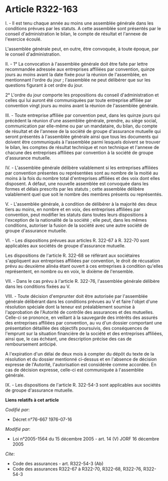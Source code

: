 # Article R322-163

I. - Il est tenu chaque année au moins une assemblée générale dans les conditions prévues par les statuts. A cette assemblée
sont présentés par le conseil d'administration le bilan, le compte de résultat et l'annexe de l'exercice écoulé.

L'assemblée générale peut, en outre, être convoquée, à toute époque, par le conseil d'administration.

II. - 1° La convocation à l'assemblée générale doit être faite par lettre recommandée adressée aux entreprises affiliées par
convention, quinze jours au moins avant la date fixée pour la réunion de l'assemblée, en mentionnant l'ordre du jour ;
l'assemblée ne peut délibérer que sur les questions figurant à cet ordre du jour.

2° L'ordre du jour comporte les propositions du conseil d'administration et celles qui lui auront été communiquées par toute
entreprise affiliée par convention vingt jours au moins avant la réunion de l'assemblée générale.

III. - Toute entreprise affiliée par convention peut, dans les quinze jours qui précèdent la réunion d'une assemblée
générale, prendre, au siège social, communication par elle-même ou par un mandataire, du bilan, du compte de résultat et de
l'annexe de la société de groupe d'assurance mutuelle qui seront présentés à l'assemblée générale ainsi que tous les
documents qui doivent être communiqués à l'assemblée parmi lesquels doivent se trouver le bilan, les comptes de résultat
technique et non technique et l'annexe de chacune des entreprises affiliées par convention à la société de groupe d'assurance
mutuelle.

IV. - L'assemblée générale délibère valablement si les entreprises affiliées par convention présentes ou représentées sont au
nombre de la moitié au moins à la fois du nombre total d'entreprises affiliées et des voix dont elles disposent. A défaut,
une nouvelle assemblée est convoquée dans les formes et délais prescrits par les statuts ; cette assemblée délibère
valablement quel que soit le nombre des membres présents ou représentés.

V. - L'assemblée générale, à condition de délibérer à la majorité des deux tiers au moins, en nombre et en voix, des
entreprises affiliées par convention, peut modifier les statuts dans toutes leurs dispositions à l'exception de la
nationalité de la société ; elle peut, dans les mêmes conditions, autoriser la fusion de la société avec une autre société de
groupe d'assurance mutuelle.

VI. - Les dispositions prévues aux articles R. 322-67 à R. 322-70 sont applicables aux sociétés de groupe d'assurance
mutuelle.

Les dispositions de l'article R. 322-68 se référant aux sociétaires s'appliquent aux entreprises affiliées par convention, le
droit de récusation prévu au deuxième alinéa étant ouvert à ces entreprises à condition qu'elles représentent, en nombre ou
en voix, le dixième de l'ensemble.

VII. - Dans le cas prévu à l'article R. 322-76, l'assemblée générale délibère dans les conditions fixées au V.

VIII. - Toute décision d'emprunter doit être autorisée par l'assemblée générale délibérant dans les conditions prévues au V
et faire l'objet d'une résolution spéciale dont la teneur est préalablement soumise à l'approbation de l'Autorité de contrôle
des assurances et des mutuelles. Celle-ci se prononce, en veillant à la sauvegarde des intérêts des assurés des entreprises
affiliées par convention, au vu d'un dossier comportant une présentation détaillée des objectifs poursuivis, des conséquences
de l'emprunt sur la situation financière de la société et des entreprises affiliées, ainsi que, le cas échéant, une
description précise des cas de remboursement anticipé.

A l'expiration d'un délai de deux mois à compter du dépôt du texte de la résolution et du dossier mentionné ci-dessus et en
l'absence de décision expresse de l'Autorité, l'autorisation est considérée comme accordée. En cas de décision expresse,
celle-ci est communiquée à l'assemblée générale.

IX. - Les dispositions de l'article R. 322-54-3 sont applicables aux sociétés de groupe d'assurance mutuelle.

**Liens relatifs à cet article**

_Codifié par_:

  - Décret n°76-667 1976-07-16

_Modifié par_:

  - Loi n°2005-1564 du 15 décembre 2005 - art. 14 (V) JORF 16 décembre 2005

_Cite_:

  - Code des assurances - art. R322-54-3 (Ab)
  - Code des assurances R322-67 à R322-70, R322-68, R322-76, R322-54-3
